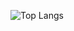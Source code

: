 ![Top Langs](https://github-readme-stats.vercel.app/api/top-langs/?username=lgldlk)
<!--
**lgldlk/lgldlk** is a ✨ _special_ ✨ repository because its `README.md` (this file) appears on your GitHub profile.

